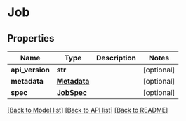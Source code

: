 # Job

## Properties
Name | Type | Description | Notes
------------ | ------------- | ------------- | -------------
**api_version** | **str** |  | [optional] 
**metadata** | [**Metadata**](Metadata.md) |  | [optional] 
**spec** | [**JobSpec**](JobSpec.md) |  | [optional] 

[[Back to Model list]](../README.md#documentation-for-models) [[Back to API list]](../README.md#documentation-for-api-endpoints) [[Back to README]](../README.md)


